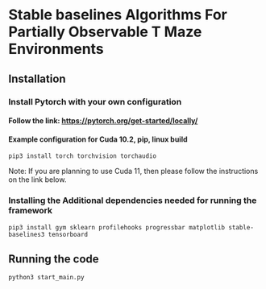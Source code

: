 
# Stable baselines Algorithms For Partially Observable T Maze Environments

## Installation

### Install Pytorch with your own configuration

#### Follow the link: <https://pytorch.org/get-started/locally/>

#### Example configuration for Cuda 10.2, pip, linux build

    pip3 install torch torchvision torchaudio

Note: If you are planning to use Cuda 11, then please follow the instructions on the link below.

### Installing the Additional dependencies needed for running the framework

    pip3 install gym sklearn profilehooks progressbar matplotlib stable-baselines3 tensorboard

## Running the code

    python3 start_main.py
    



